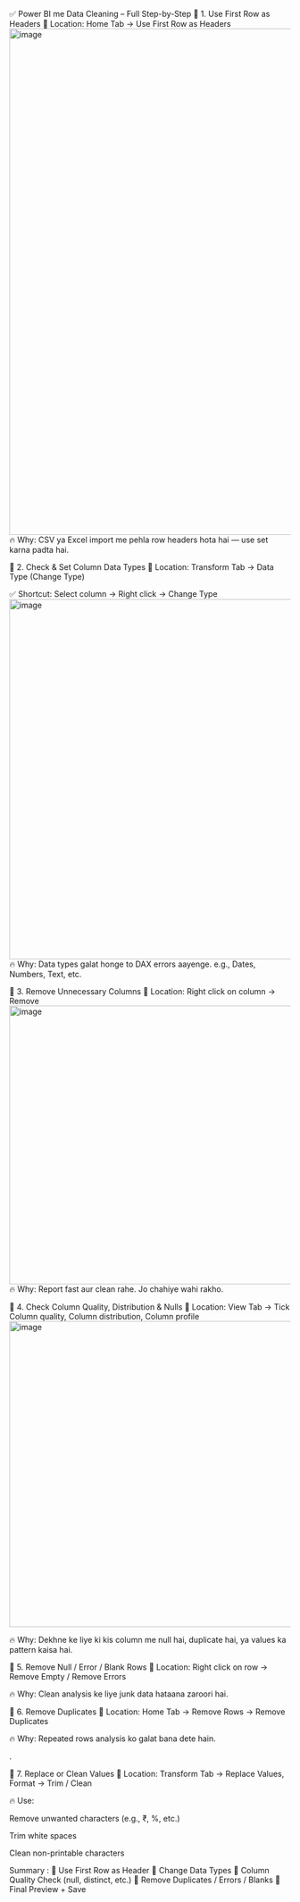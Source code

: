 ✅ Power BI me Data Cleaning – Full Step-by-Step 
🔹 1. Use First Row as Headers
📍 Location: Home Tab → Use First Row as Headers
<img width="1249" height="907" alt="image" src="https://github.com/user-attachments/assets/0369c85d-0bed-41bc-87cc-7ad49bb2c8a0" />
🔥 Why: CSV ya Excel import me pehla row headers hota hai — use set karna padta hai.

🔹 2. Check & Set Column Data Types
📍 Location: Transform Tab → Data Type (Change Type)

✅ Shortcut: Select column → Right click → Change Type
<img width="1747" height="645" alt="image" src="https://github.com/user-attachments/assets/d3163ca4-e6df-47c9-9370-3a28b7792ad8" />
🔥 Why: Data types galat honge to DAX errors aayenge. e.g., Dates, Numbers, Text, etc.


🔹 3. Remove Unnecessary Columns
📍 Location: Right click on column → Remove
<img width="1725" height="499" alt="image" src="https://github.com/user-attachments/assets/baed88fc-846e-4bcc-a878-146e4013fb70" />
🔥 Why: Report fast aur clean rahe. Jo chahiye wahi rakho.


🔹 4. Check Column Quality, Distribution & Nulls
📍 Location: View Tab → Tick Column quality, Column distribution, Column profile
<img width="728" height="548" alt="image" src="https://github.com/user-attachments/assets/20655b2e-0240-4f6d-acdc-c098079fd84e" />

🔥 Why: Dekhne ke liye ki kis column me null hai, duplicate hai, ya values ka pattern kaisa hai.


🔹 5. Remove Null / Error / Blank Rows
📍 Location: Right click on row → Remove Empty / Remove Errors

🔥 Why: Clean analysis ke liye junk data hataana zaroori hai.

🔹 6. Remove Duplicates
📍 Location: Home Tab → Remove Rows → Remove Duplicates

🔥 Why: Repeated rows analysis ko galat bana dete hain.

.

🔹 7. Replace or Clean Values
📍 Location: Transform Tab → Replace Values, Format → Trim / Clean

🔥 Use:

Remove unwanted characters (e.g., ₹, %, etc.)

Trim white spaces

Clean non-printable characters

 Summary :
🔹 Use First Row as Header
🔹 Change Data Types
🔹 Column Quality Check (null, distinct, etc.)
🔹 Remove Duplicates / Errors / Blanks
🔹 Final Preview + Save

